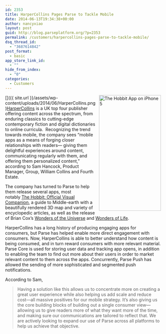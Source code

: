 ```yaml
---
id: 2353
title: HarperCollins Pages Parse to Tackle Mobile
date: 2014-06-13T19:34:38+00:00
author: nancyxiao
layout: post
guid: http://blog.parseplatform.org/?p=2353
permalink: /customers/harpercollins-pages-parse-to-tackle-mobile/
dsq_thread_id:
  - "3687614842"
post_format:
  - basic
app_store_link_id:
  - ""
hide_from_index:
  - "0"
categories:
  - Customers
---
```

[<img style="border: 0pt none; float: right; padding-left: 10px; padding-bottom: 10px;" src="{{ site.url }}/assets/wp-content/uploads/2014/06/HarperCollins.png" alt="The Hobbit App on iPhone 5" width="200" height="373" />]({{ site.url }}/assets/wp-content/uploads/2014/06/HarperCollins.png)<a href="http://www.harpercollins.com/" target="_blank">HarperCollins</a> is a UK top four publisher offering content across the spectrum, from enduring classics to cutting-edge contemporary fiction and digital dictionaries to online curricula.  Recognizing the trend towards mobile, the company sees “mobile apps as a means of forging closer relationships with readers— giving them delightful experiences around content, communicating regularly with them, and offering them personalized content,” according to Sam Hancock, Product Manager, Group, William Collins and Fourth Estate.

The company has turned to Parse to help them release several apps, most notably <a href="https://itunes.apple.com/gb/app/hobbit-official-visual-companion/id763459727?mt=8" target="_blank">The Hobbit: Official Visual Companion</a>, a guide to Middle-earth with a beautifully rendered 3D map and variety of encyclopedic articles, as well as the release of Brian Cox’s <a href="https://itunes.apple.com/gb/app/brian-coxs-wonders-universe/id508465867?mt=8" target="_blank">Wonders of the Universe</a> and <a href="https://itunes.apple.com/us/app/brian-coxs-wonders-of-life/id773114288?mt=8" target="_blank">Wonders of Life</a>.

HarperCollins has a long history of producing engaging apps for consumers, but Parse has helped enable more direct engagement with consumers. Now, HarperCollins is able to better understand how content is being consumed, and in turn reward consumers with more relevant material. Parse Core is used for storing user data and tracking app opens, in addition to enabling the team to find out more about their users in order to market relevant content to them across the apps. Concurrently, Parse Push has allowed the sending of more sophisticated and segmented push notifications.

According to Sam,

> Having a solution like this allows us to concentrate more on creating a great user experience while also helping us add scale and reduce cost—all massive positives for our mobile strategy. It’s also giving us the core building blocks of building out a single consumer view—allowing us to give readers more of what they want more of the time, and making sure our communications are tailored to reflect that. We are actively looking to expand our use of Parse across all platforms to help us achieve that objective.